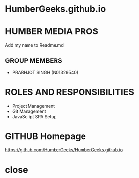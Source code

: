 # HumberGeeks.github.io

# HUMBER MEDIA PROS

Add my name to Readme.md

## GROUP MEMBERS 
- PRABHJOT SINGH (N01329540)

# ROLES AND RESPONSIBILITIES

- Project Management
- Git Management
- JavaScript SPA Setup

# GITHUB Homepage

https://github.com/HumberGeeks/HumberGeeks.github.io

# close
